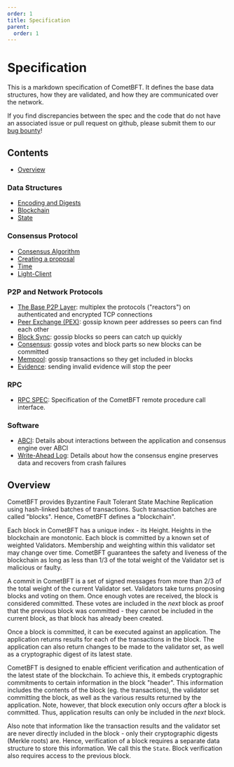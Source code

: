 ```yaml
---
order: 1
title: Specification
parent:
  order: 1
---
```


# Specification

This is a markdown specification of CometBFT.
It defines the base data structures, how they are validated,
and how they are communicated over the network.

If you find discrepancies between the spec and the code that
do not have an associated issue or pull request on github,
please submit them to our [bug bounty](https://cometbft.com/security)!

## Contents

- [Overview](#overview)

### Data Structures

- [Encoding and Digests](./core/encoding.md)
- [Blockchain](./core/data_structures.md)
- [State](./core/state.md)

### Consensus Protocol

- [Consensus Algorithm](./consensus/consensus.md)
- [Creating a proposal](./consensus/creating-proposal.md)
- [Time](./consensus/bft-time.md)
- [Light-Client](./consensus/light-client/README.md)

### P2P and Network Protocols

- [The Base P2P Layer](./p2p/legacy-docs/node.md): multiplex the protocols ("reactors") on authenticated and encrypted TCP connections
- [Peer Exchange (PEX)](./p2p/legacy-docs/messages/pex.md): gossip known peer addresses so peers can find each other
- [Block Sync](./p2p/legacy-docs/messages/block-sync.md): gossip blocks so peers can catch up quickly
- [Consensus](./p2p/legacy-docs/messages/consensus.md): gossip votes and block parts so new blocks can be committed
- [Mempool](./p2p/legacy-docs/messages/mempool.md): gossip transactions so they get included in blocks
- [Evidence](./p2p/legacy-docs/messages/evidence.md): sending invalid evidence will stop the peer

### RPC

- [RPC SPEC](./rpc/README.md): Specification of the CometBFT remote procedure call interface.

### Software

- [ABCI](./abci/README.md): Details about interactions between the
  application and consensus engine over ABCI
- [Write-Ahead Log](./consensus/wal.md): Details about how the consensus
  engine preserves data and recovers from crash failures

## Overview

CometBFT provides Byzantine Fault Tolerant State Machine Replication using
hash-linked batches of transactions. Such transaction batches are called "blocks".
Hence, CometBFT defines a "blockchain".

Each block in CometBFT has a unique index - its Height.
Heights in the blockchain are monotonic.
Each block is committed by a known set of weighted Validators.
Membership and weighting within this validator set may change over time.
CometBFT guarantees the safety and liveness of the blockchain
as long as less than 1/3 of the total weight of the Validator set
is malicious or faulty.

A commit in CometBFT is a set of signed messages from more than 2/3 of
the total weight of the current Validator set. Validators take turns proposing
blocks and voting on them. Once enough votes are received, the block is considered
committed. These votes are included in the _next_ block as proof that the previous block
was committed - they cannot be included in the current block, as that block has already been
created.

Once a block is committed, it can be executed against an application.
The application returns results for each of the transactions in the block.
The application can also return changes to be made to the validator set,
as well as a cryptographic digest of its latest state.

CometBFT is designed to enable efficient verification and authentication
of the latest state of the blockchain. To achieve this, it embeds
cryptographic commitments to certain information in the block "header".
This information includes the contents of the block (eg. the transactions),
the validator set committing the block, as well as the various results returned by the application.
Note, however, that block execution only occurs _after_ a block is committed.
Thus, application results can only be included in the _next_ block.

Also note that information like the transaction results and the validator set are never
directly included in the block - only their cryptographic digests (Merkle roots) are.
Hence, verification of a block requires a separate data structure to store this information.
We call this the `State`. Block verification also requires access to the previous block.

